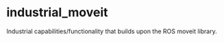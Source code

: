 industrial_moveit
=================

Industrial capabilities/functionality that builds upon the ROS moveit library.
